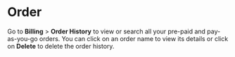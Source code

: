 # Order

Go to **Billing** > **Order History** to view or search all your pre-paid and pay-as-you-go orders. You can click on an order name to view its details or click on **Delete** to delete the order history.

